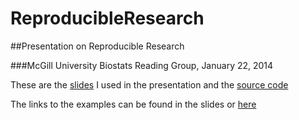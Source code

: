 ReproducibleResearch
====================

##Presentation on Reproducible Research

###McGill University Biostats Reading Group, January 22, 2014

These are the [slides](slides/rrslides.pdf) I used in the presentation and the [source code](slides/rrslides.Rnw)

The links to the examples can be found in the slides or [here](examples)
